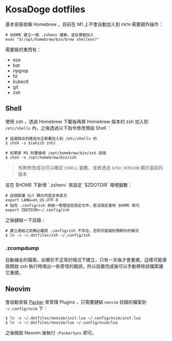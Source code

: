 # KosaDoge dotfiles
基本安裝依賴 Homebrew ，目前在 M1 上不會自動加入到 `PATH` 需要額外操作：

```shell
# $HOME 建立一個 .zshenv 檔案，並在裡面加入
eval "$(/opt/homebrew/bin/brew shellenv)"
```

需要裝的東西有：

- eza
- bat
- ripgrep
- fd
- kubectl
- git
- zsh


## Shell
使用 zsh ，透過 Homebrew 下載後再將 Homebrew 版本的 zsh 加入到 `/etc/shells` 內，之後透過以下指令修改預設 Shell ：

```shell
# 這邊跳出的路徑也正是要加入到 /etc/shells 的
$ chsh -s $(which zsh)

# 如果是 M1 則要換成 /opt/homebrew/bin/zsh 這個
$ chsh -s /opt/homebrew/bin/zsh
```

> 有無修改成功可以確認 `$SHELL` 變數，或者透過 `$ZSH_VERSION` 顯示當前的版本

並在 $HOME 下新增 `.zshenv` 來設定 `$ZDOTDIR` 環境變數：

```shell
# 這個是讓 Git 顯示的語言為英文
export LANG=en_US.UTF-8
# 指向 .config/zsh 來統一管理這些設定文件，若沒設定會用 $HOME 取代
export ZDOTDIR=~/.config/zsh
```

之後鏈結一下目錄：

```shell
# 建立連結之前務必確認 .config/zsh 不存在，否則可能碰到預期外的情況
$ ln -s ~/.dotfiles/zsh ~/.config/zsh
```

### .zcompdump
自動補全的檔案，如果於不正常的情況下建立，只有一天後才會重建。這樣可能導致開啟 zsh 執行時噴出一些奇怪的錯誤，所以設置完成後可以手動移除該檔案讓它重建。


## Neovim
會自動安裝 [Packer](https://github.com/wbthomason/packer.nvim) 來管理 Plugins ，只需要鏈結 `neovim` 目錄的檔案到 `~/.config/nvim` 下：

```shell
$ ln -s ~/.dotfiles/neovim/init.lua ~/.config/nvim/init.lua
$ ln -s ~/.dotfiles/neovim/lua ~/.config/nvim/lua
```

之後開啟 Neovim 後執行 `:PackerSync` 即可。